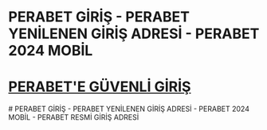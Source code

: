 # PERABET GİRİŞ - PERABET YENİLENEN GİRİŞ ADRESİ - PERABET 2024 MOBİL
<h1><a href="https://rb.gy/mjg7ze" title="PERABET'E GÜVENLİ GİRİŞ">PERABET'E GÜVENLİ GİRİŞ</a></h1>
# PERABET GİRİŞ - PERABET YENİLENEN GİRİŞ ADRESİ - PERABET 2024 MOBİL - PERABET RESMİ GİRİŞ ADRESİ
